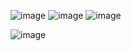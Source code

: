 ![image](https://github.com/Unlucky-Life/ankimon/assets/77027147/753ee3c7-a258-41ed-ab38-c2a5d1f2df9e)
![image](https://github.com/Unlucky-Life/ankimon/assets/77027147/6bdd303d-3055-4520-b0ae-bc144c3d55b9)
![image](https://github.com/Unlucky-Life/ankimon/assets/77027147/ed6330ad-db26-4894-8375-869704a78a08)

![image](https://github.com/Unlucky-Life/ankimon/assets/77027147/20cc5c56-884f-4cfa-9787-38bd0be821b5)
